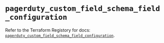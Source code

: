 # `pagerduty_custom_field_schema_field_configuration`

Refer to the Terraform Registory for docs: [`pagerduty_custom_field_schema_field_configuration`](https://www.terraform.io/docs/providers/pagerduty/r/custom_field_schema_field_configuration).
